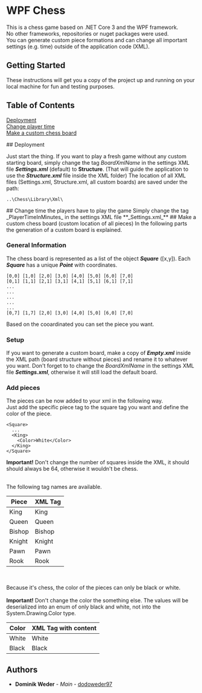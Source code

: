 # WPF Chess

This is a chess game based on .NET Core 3 and the WPF framework.<br/>
No other frameworks, repositories or nuget packages were used.</br>
You can generate custom piece formations and can change all important settings (e.g. time) outside of the application code (XML). 

## Getting Started

These instructions will get you a copy of the project up and running on your local machine for fun and testing purposes. 

## Table of Contents  
[Deployment](#deploy)  
[Change player time](#time) <br/>
[Make a custom chess board](#custom) 

<a name="deploy"/>
## Deployment

Just start the thing. If you want to play a fresh game without any custom starting board, simply change the tag _BoardXmlName_ in the settings XML file **_Settings.xml_** (default) to **Structure**. (That will guide the application to use the **_Structure.xml_** file inside the XML folder)
The location of all XML files (Settings.xml, Structure.xml, all custom boards) are saved under the path:
```
..\Chess\Library\Xml\
```
<a name="time"/>
## Change time the players have to play the game
Simply change the tag _PlayerTimeInMinutes_ in the settings XML file **_Settings.xml_**

<a name="custom"/>
## Make a custom chess board (custom location of all pieces)
In the following parts the generation of a custom board is explained. <br/>

### General Information

The chess board is represented as a list of the object **_Square_** ([x,y]). Each **_Square_** has a unique **_Point_** with coordinates.
```
[0,0] [1,0] [2,0] [3,0] [4,0] [5,0] [6,0] [7,0]
[0,1] [1,1] [2,1] [3,1] [4,1] [5,1] [6,1] [7,1]
...
...
...
...
...
[0,7] [1,7] [2,0] [3,0] [4,0] [5,0] [6,0] [7,0]
```
Based on the cooardinated you can set the piece you want.

### Setup
If you want to generate a custom board, make a copy of **_Empty.xml_** inside the XML path (board structure without pieces) and rename it to whatever you want. Don't forget to to change the _BoardXmlName_ in the settings XML file **_Settings.xml_**, otherwise it will still load the default board.

### Add pieces
The pieces can be now added to your xml in the following way.<br/>
Just add the specific piece tag to the square tag you want and define the color of the piece.<br/>

```
<Square>
  ...
  <King>
    <Color>White</Color>
  </King>
</Square>
```
**Important!** Don't change the number of squares inside the XML, it should should always be 64, otherwise it wouldn't be chess.<br/><br/>

The following tag names are available.

| Piece   | XML Tag |
| --------| --------| 
| King    | King    |
| Queen   | Queen   |  
| Bishop  | Bishop  |
| Knight  | Knight  |
| Pawn    | Pawn    | 
| Rook    | Rook    | 
<br/>

Because it's chess, the color of the pieces can only be black or white.<br/><br/>
**Important!** Don't change the color the something else. The values will be deserialized into an enum of only black and white, not into the System.Drawing.Color type.

| Color     | XML Tag with content |
| --------- | -------------------- |
| White     | <Color>White</Color> |
| Black     | <Color>Black</Color> |

## Authors

* **Dominik Weder** - *Main* - [dodoweder97](https://github.com/dodoweder97)
